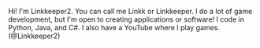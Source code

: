 Hi! I'm Linkkeeper2. You can call me Linkk or Linkkeeper.
I do a lot of game development, but I'm open to creating applications or software!
I code in Python, Java, and C#.
I also have a YouTube where I play games. (@Linkkeeper2)

<!---
Linkkeeper2/Linkkeeper2 is a ✨ special ✨ repository because its `README.md` (this file) appears on your GitHub profile.
You can click the Preview link to take a look at your changes.
--->
